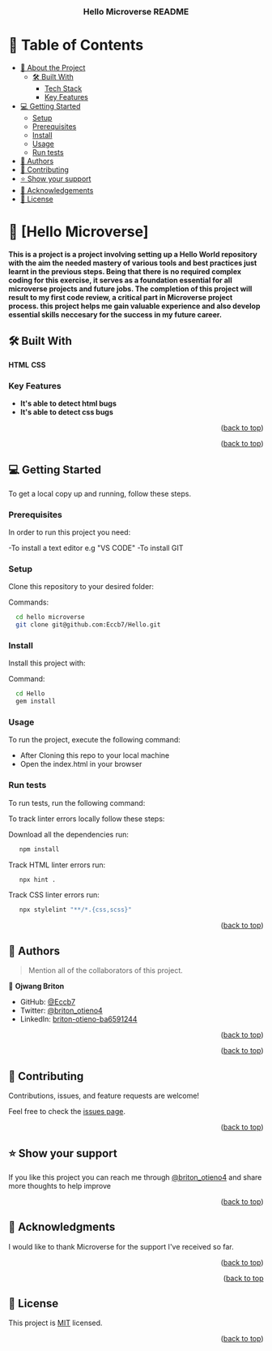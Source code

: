 <a name="readme-top"></a>



<div align="center">
  
  <br/>

  <h3><b>Hello Microverse README</b></h3>

</div>

# 📗 Table of Contents

- [📖 About the Project](#about-project)
  - [🛠 Built With](#built-with)
    - [Tech Stack](#tech-stack)
    - [Key Features](#key-features)
- [💻 Getting Started](#getting-started)
  - [Setup](#setup)
  - [Prerequisites](#prerequisites)
  - [Install](#install)
  - [Usage](#usage)
  - [Run tests](#run-tests)
- [👥 Authors](#authors)
- [🤝 Contributing](#contributing)
- [⭐️ Show your support](#support)
- [🙏 Acknowledgements](#acknowledgements)
- [📝 License](#license)


# 📖 [Hello Microverse] <a name="about-project"></a>



**This is a project is a project involving setting up a Hello World repository with the aim the needed mastery of various tools and best practices just learnt in the previous steps. Being that there is no required complex coding for this exercise, it serves as a foundation essential for all microverse projects and future jobs. The completion of this project will result to my first code review, a critical part in Microverse project process. this project helps me gain valuable experience and also develop essential skills neccesary for the success in my future career.**

## 🛠 Built With <a name="built-with"></a>
**HTML**
**CSS**
### Key Features <a name="key-features"></a>


- **It's able to detect html bugs**
- **It's able to detect css bugs**


<p align="right">(<a href="#readme-top">back to top</a>)</p>



<p align="right">(<a href="#readme-top">back to top</a>)</p>


## 💻 Getting Started <a name="getting-started"></a>


To get a local copy up and running, follow these steps.

### Prerequisites

In order to run this project you need:

-To install a text editor e.g "VS CODE"
-To install GIT

### Setup

Clone this repository to your desired folder:

Commands:

```sh
  cd hello microverse
  git clone git@github.com:Eccb7/Hello.git
```

### Install

Install this project with:

Command:

```sh
  cd Hello
  gem install
```

### Usage

To run the project, execute the following command:

- After Cloning this repo to your local machine
- Open the index.html in your browser


### Run tests

To run tests, run the following command:



To track linter errors locally follow these steps:

Download all the dependencies run:

```sh
   npm install
```
Track HTML linter errors run:

```sh
   npx hint .
```
Track CSS linter errors run:

```sh
   npx stylelint "**/*.{css,scss}"
```



<p align="right">(<a href="#readme-top">back to top</a>)</p>

<!-- AUTHORS -->

## 👥 Authors <a name="authors"></a>

> Mention all of the collaborators of this project.

👤 **Ojwang Briton**

- GitHub: [@Eccb7](https://github.com/Eccb7)
- Twitter: [@briton_otieno4](https://twitter.com/briton_otieno4)
- LinkedIn: [briton-otieno-ba6591244](https://linkedin.com/in/briton-otieno-ba6591244)

<p align="right">(<a href="#readme-top">back to top</a>)</p>



<p align="right">(<a href="#readme-top">back to top</a>)</p>

<!-- CONTRIBUTING -->

## 🤝 Contributing <a name="contributing"></a>

Contributions, issues, and feature requests are welcome!

Feel free to check the [issues page](../../issues/).

<p align="right">(<a href="#readme-top">back to top</a>)</p>


## ⭐️ Show your support <a name="support"></a>


If you like this project you can reach me through [@briton_otieno4](https://twitter.com/briton_otieno4) and share more thoughts to help improve

<p align="right">(<a href="#readme-top">back to top</a>)</p>


## 🙏 Acknowledgments <a name="acknowledgements"></a>


I would like to thank Microverse for the support I've received so far.

<p align="right">(<a href="#readme-top">back to top</a>)</p>


<p align="right">(<a href="#readme-top">back to top</a></p>

## 📝 License <a name="license"></a>

This project is [MIT](./LICENSE) licensed.



<p align="right">(<a href="#readme-top">back to top</a>)</p>
